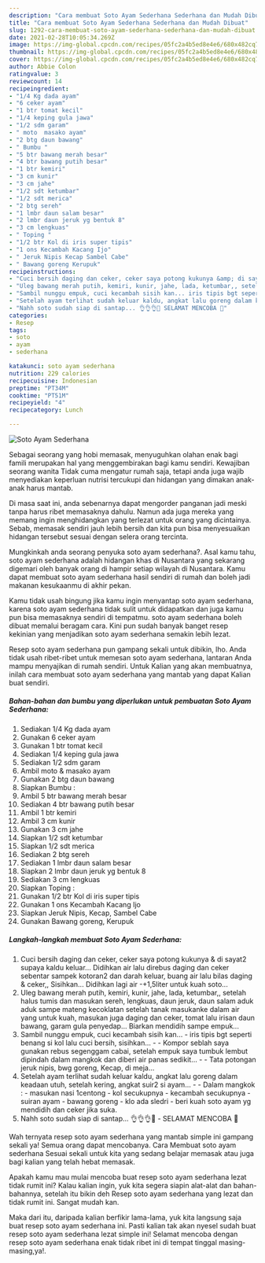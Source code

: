 ```yaml
---
description: "Cara membuat Soto Ayam Sederhana Sederhana dan Mudah Dibuat"
title: "Cara membuat Soto Ayam Sederhana Sederhana dan Mudah Dibuat"
slug: 1292-cara-membuat-soto-ayam-sederhana-sederhana-dan-mudah-dibuat
date: 2021-02-28T10:05:34.269Z
image: https://img-global.cpcdn.com/recipes/05fc2a4b5ed8e4e6/680x482cq70/soto-ayam-sederhana-foto-resep-utama.jpg
thumbnail: https://img-global.cpcdn.com/recipes/05fc2a4b5ed8e4e6/680x482cq70/soto-ayam-sederhana-foto-resep-utama.jpg
cover: https://img-global.cpcdn.com/recipes/05fc2a4b5ed8e4e6/680x482cq70/soto-ayam-sederhana-foto-resep-utama.jpg
author: Abbie Colon
ratingvalue: 3
reviewcount: 14
recipeingredient:
- "1/4 Kg dada ayam"
- "6 ceker ayam"
- "1 btr tomat kecil"
- "1/4 keping gula jawa"
- "1/2 sdm garam"
- " moto  masako ayam"
- "2 btg daun bawang"
- " Bumbu "
- "5 btr bawang merah besar"
- "4 btr bawang putih besar"
- "1 btr kemiri"
- "3 cm kunir"
- "3 cm jahe"
- "1/2 sdt ketumbar"
- "1/2 sdt merica"
- "2 btg sereh"
- "1 lmbr daun salam besar"
- "2 lmbr daun jeruk yg bentuk 8"
- "3 cm lengkuas"
- " Toping "
- "1/2 btr Kol di iris super tipis"
- "1 ons Kecambah Kacang Ijo"
- " Jeruk Nipis Kecap Sambel Cabe"
- " Bawang goreng Kerupuk"
recipeinstructions:
- "Cuci bersih daging dan ceker, ceker saya potong kukunya &amp; di sayat2 supaya kaldu keluar... Didihkan air lalu direbus daging dan ceker sebentar sampek kotoran2 dan darah keluar, buang air lalu bilas daging &amp; ceker,, Sisihkan... Didihkan lagi air -+1,5liter untuk kuah soto..."
- "Uleg bawang merah putih, kemiri, kunir, jahe, lada, ketumbar,, setelah halus tumis dan masukan sereh, lengkuas, daun jeruk, daun salam aduk aduk sampe mateng kecoklatan setelah tanak masukanke dalam air yang untuk kuah, masukan juga daging dan ceker, tomat lalu irisan daun bawang, garam gula penyedap... Biarkan mendidih sampe empuk..."
- "Sambil nunggu empuk, cuci kecambah sisih kan... iris tipis bgt seperti benang si kol lalu cuci bersih, sisihkan...  Kompor seblah saya gunakan rebus segenggam cabai, setelah empuk saya tumbuk lembut dipindah dalam mangkok dan diberi air panas sedikit...  Tata potongan jeruk nipis, bwg goreng, Kecap, di meja..."
- "Setelah ayam terlihat sudah keluar kaldu, angkat lalu goreng dalam keadaan utuh, setelah kering, angkat suir2 si ayam...   Dalam mangkok : masukan nasi 1centong kol secukupnya kecambah secukupnya  suiran ayam bawang goreng  klo ada sledri  beri kuah soto ayam yg mendidih dan ceker jika suka."
- "Nahh soto sudah siap di santap... 👌👌👌🍜 SELAMAT MENCOBA 🙏"
categories:
- Resep
tags:
- soto
- ayam
- sederhana

katakunci: soto ayam sederhana 
nutrition: 229 calories
recipecuisine: Indonesian
preptime: "PT34M"
cooktime: "PT51M"
recipeyield: "4"
recipecategory: Lunch

---
```



![Soto Ayam Sederhana](https://img-global.cpcdn.com/recipes/05fc2a4b5ed8e4e6/680x482cq70/soto-ayam-sederhana-foto-resep-utama.jpg)

Sebagai seorang yang hobi memasak, menyuguhkan olahan enak bagi famili merupakan hal yang menggembirakan bagi kamu sendiri. Kewajiban seorang  wanita Tidak cuma mengatur rumah saja, tetapi anda juga wajib menyediakan keperluan nutrisi tercukupi dan hidangan yang dimakan anak-anak harus mantab.

Di masa  saat ini, anda sebenarnya dapat mengorder panganan jadi meski tanpa harus ribet memasaknya dahulu. Namun ada juga mereka yang memang ingin menghidangkan yang terlezat untuk orang yang dicintainya. Sebab, memasak sendiri jauh lebih bersih dan kita pun bisa menyesuaikan hidangan tersebut sesuai dengan selera orang tercinta. 



Mungkinkah anda seorang penyuka soto ayam sederhana?. Asal kamu tahu, soto ayam sederhana adalah hidangan khas di Nusantara yang sekarang digemari oleh banyak orang di hampir setiap wilayah di Nusantara. Kamu dapat membuat soto ayam sederhana hasil sendiri di rumah dan boleh jadi makanan kesukaanmu di akhir pekan.

Kamu tidak usah bingung jika kamu ingin menyantap soto ayam sederhana, karena soto ayam sederhana tidak sulit untuk didapatkan dan juga kamu pun bisa memasaknya sendiri di tempatmu. soto ayam sederhana boleh dibuat memalui beragam cara. Kini pun sudah banyak banget resep kekinian yang menjadikan soto ayam sederhana semakin lebih lezat.

Resep soto ayam sederhana pun gampang sekali untuk dibikin, lho. Anda tidak usah ribet-ribet untuk memesan soto ayam sederhana, lantaran Anda mampu menyajikan di rumah sendiri. Untuk Kalian yang akan membuatnya, inilah cara membuat soto ayam sederhana yang mantab yang dapat Kalian buat sendiri.

<!--inarticleads1-->

##### Bahan-bahan dan bumbu yang diperlukan untuk pembuatan Soto Ayam Sederhana:

1. Sediakan 1/4 Kg dada ayam
1. Gunakan 6 ceker ayam
1. Gunakan 1 btr tomat kecil
1. Sediakan 1/4 keping gula jawa
1. Sediakan 1/2 sdm garam
1. Ambil  moto &amp; masako ayam
1. Gunakan 2 btg daun bawang
1. Siapkan  Bumbu :
1. Ambil 5 btr bawang merah besar
1. Sediakan 4 btr bawang putih besar
1. Ambil 1 btr kemiri
1. Ambil 3 cm kunir
1. Gunakan 3 cm jahe
1. Siapkan 1/2 sdt ketumbar
1. Siapkan 1/2 sdt merica
1. Sediakan 2 btg sereh
1. Sediakan 1 lmbr daun salam besar
1. Siapkan 2 lmbr daun jeruk yg bentuk 8
1. Sediakan 3 cm lengkuas
1. Siapkan  Toping :
1. Gunakan 1/2 btr Kol di iris super tipis
1. Gunakan 1 ons Kecambah Kacang Ijo
1. Siapkan  Jeruk Nipis, Kecap, Sambel Cabe
1. Gunakan  Bawang goreng, Kerupuk




<!--inarticleads2-->

##### Langkah-langkah membuat Soto Ayam Sederhana:

1. Cuci bersih daging dan ceker, ceker saya potong kukunya &amp; di sayat2 supaya kaldu keluar... Didihkan air lalu direbus daging dan ceker sebentar sampek kotoran2 dan darah keluar, buang air lalu bilas daging &amp; ceker,, Sisihkan... Didihkan lagi air -+1,5liter untuk kuah soto...
1. Uleg bawang merah putih, kemiri, kunir, jahe, lada, ketumbar,, setelah halus tumis dan masukan sereh, lengkuas, daun jeruk, daun salam aduk aduk sampe mateng kecoklatan setelah tanak masukanke dalam air yang untuk kuah, masukan juga daging dan ceker, tomat lalu irisan daun bawang, garam gula penyedap... Biarkan mendidih sampe empuk...
1. Sambil nunggu empuk, cuci kecambah sisih kan... - iris tipis bgt seperti benang si kol lalu cuci bersih, sisihkan... -  - Kompor seblah saya gunakan rebus segenggam cabai, setelah empuk saya tumbuk lembut dipindah dalam mangkok dan diberi air panas sedikit... -  - Tata potongan jeruk nipis, bwg goreng, Kecap, di meja...
1. Setelah ayam terlihat sudah keluar kaldu, angkat lalu goreng dalam keadaan utuh, setelah kering, angkat suir2 si ayam...  -  - Dalam mangkok : - masukan nasi 1centong - kol secukupnya - kecambah secukupnya  - suiran ayam - bawang goreng  - klo ada sledri  - beri kuah soto ayam yg mendidih dan ceker jika suka.
1. Nahh soto sudah siap di santap... 👌👌👌🍜 - SELAMAT MENCOBA 🙏




Wah ternyata resep soto ayam sederhana yang mantab simple ini gampang sekali ya! Semua orang dapat mencobanya. Cara Membuat soto ayam sederhana Sesuai sekali untuk kita yang sedang belajar memasak atau juga bagi kalian yang telah hebat memasak.

Apakah kamu mau mulai mencoba buat resep soto ayam sederhana lezat tidak rumit ini? Kalau kalian ingin, yuk kita segera siapin alat-alat dan bahan-bahannya, setelah itu bikin deh Resep soto ayam sederhana yang lezat dan tidak rumit ini. Sangat mudah kan. 

Maka dari itu, daripada kalian berfikir lama-lama, yuk kita langsung saja buat resep soto ayam sederhana ini. Pasti kalian tak akan nyesel sudah buat resep soto ayam sederhana lezat simple ini! Selamat mencoba dengan resep soto ayam sederhana enak tidak ribet ini di tempat tinggal masing-masing,ya!.

